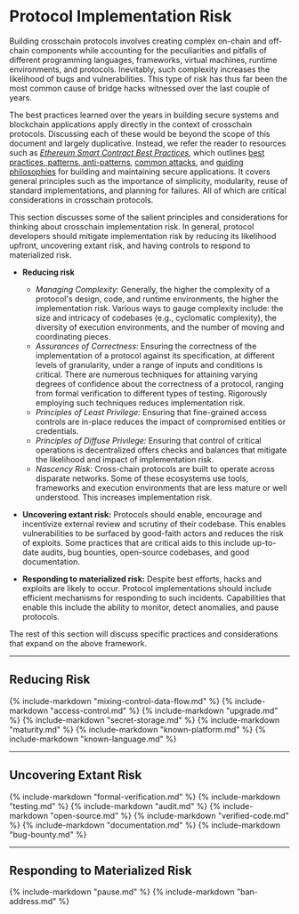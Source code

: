 # Protocol Implementation Risk

Building crosschain protocols involves creating complex on-chain and off-chain components while accounting for the peculiarities and pitfalls of different programming languages, frameworks, virtual machines, runtime environments, and protocols. Inevitably, such complexity increases the likelihood of bugs and vulnerabilities. This type of risk has thus far been the most common cause of bridge hacks witnessed over the last couple of years. 

The best practices learned over the years in building secure systems and blockchain applications apply directly in the context of crosschain protocols. Discussing each of these would be beyond the scope of this document and largely duplicative. Instead, we refer the reader to resources such as [*Ethereum Smart Contract Best Practices*](https://consensys.github.io/smart-contract-best-practices/), which outlines [best practices, patterns, anti-patterns](https://consensys.github.io/smart-contract-best-practices/development-recommendations/), [common attacks](https://consensys.github.io/smart-contract-best-practices/attacks/), and [guiding philosophies](https://consensys.github.io/smart-contract-best-practices/general-philosophy/) for building and maintaining secure applications. It covers general principles such as the importance of simplicity, modularity, reuse of standard implementations, and planning for failures. All of which are critical considerations in crosschain protocols.

 This section discusses some of the salient principles and considerations for thinking about crosschain implementation risk. In general, protocol developers should mitigate implementation risk by reducing its likelihood upfront, uncovering extant risk, and having controls to respond to materialized risk. 

- **Reducing risk**
    - *Managing Complexity:* Generally, the higher the complexity of a protocol's design, code, and runtime environments, the higher the implementation risk. Various ways to gauge complexity include: the size and intricacy of codebases (e.g., cyclomatic complexity), the diversity of execution environments, and the number of moving and coordinating pieces. 
    - *Assurances of Correctness:* Ensuring the correctness of the implementation of a protocol against its specification, at different levels of granularity, under a range of inputs and conditions is critical. There are numerous techniques for attaining varying degrees of confidence about the correctness of a protocol, ranging from formal verification to different types of testing. Rigorously employing such techniques reduces implementation risk. 
    - *Principles of Least Privilege:* Ensuring that fine-grained access controls are in-place reduces the impact of compromised entities or credentials.
    - *Principles of Diffuse Privilege:* Ensuring that control of critical operations is decentralized offers checks and balances that mitigate the likelihood and impact of implementation risk.
    - *Nascency Risk:* Cross-chain protocols are built to operate across disparate networks. Some of these ecosystems use tools, frameworks and execution environments that are less mature or well understood. This increases implementation risk.

- **Uncovering extant risk:** Protocols should enable, encourage and incentivize external review and scrutiny of their codebase. This enables vulnerabilities to be surfaced by good-faith actors and reduces the risk of exploits. Some practices that are critical aids to this include up-to-date audits, bug bounties, open-source codebases, and good documentation. 

- **Responding to materialized risk:** Despite best efforts, hacks and exploits are likely to occur. Protocol implementations should include efficient mechanisms for responding to such incidents. Capabilities that enable this include the ability to monitor, detect anomalies, and pause protocols.

The rest of this section will discuss specific practices and considerations that expand on the above framework.

***
## Reducing Risk

{% include-markdown "mixing-control-data-flow.md" %}
{% include-markdown "access-control.md" %}
{% include-markdown "upgrade.md" %}
{% include-markdown "secret-storage.md" %}
{% include-markdown "maturity.md" %}
{% include-markdown "known-platform.md" %}
{% include-markdown "known-language.md" %}

***
## Uncovering Extant Risk
{% include-markdown "formal-verification.md" %}
{% include-markdown "testing.md" %}
{% include-markdown "audit.md" %}
{% include-markdown "open-source.md" %}
{% include-markdown "verified-code.md" %}
{% include-markdown "documentation.md" %}
{% include-markdown "bug-bounty.md" %}

***
## Responding to Materialized Risk
{% include-markdown "pause.md" %}
{% include-markdown "ban-address.md" %}



